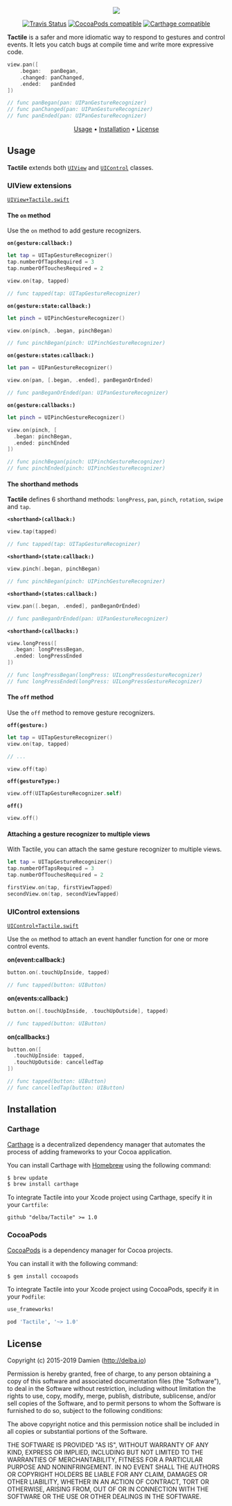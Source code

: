<p align="center">
  <img src="https://github.com/delba/Tactile/blob/assets/master%402x.png" />
</p>

<p align="center">
  <a href="https://travis-ci.org/delba/Tactile"><img alt="Travis Status" src="https://img.shields.io/travis/delba/Tactile.svg"/></a>
  <a href="https://img.shields.io/cocoapods/v/Tactile.svg"><img alt="CocoaPods compatible" src="https://img.shields.io/cocoapods/v/Tactile.svg"/></a>
  <a href="https://github.com/Carthage/Carthage"><img alt="Carthage compatible" src="https://img.shields.io/badge/Carthage-compatible-4BC51D.svg"/></a>
</p>

**Tactile** is a safer and more idiomatic way to respond to gestures and control events. It lets you catch bugs at compile time and write more expressive code.

```swift
view.pan([
    .began:   panBegan,
    .changed: panChanged,
    .ended:   panEnded
])

// func panBegan(pan: UIPanGestureRecognizer)
// func panChanged(pan: UIPanGestureRecognizer)
// func panEnded(pan: UIPanGestureRecognizer)
```

<p align="center">
  <a href="#usage">Usage</a> • <a href="#installation">Installation</a> • <a href="#license">License</a>
</p>

## Usage

**Tactile** extends both [`UIView`](https://github.com/delba/Tactile#uiview-extensions) and [`UIControl`](https://github.com/delba/Tactile#uicontrol-extensions) classes.

### UIView extensions
[`UIView+Tactile.swift`](https://github.com/delba/Tactile/blob/master/Source/UIView%2BTactile.swift)

#### The `on` method

Use the `on` method to add gesture recognizers.

**`on(gesture:callback:)`**

```swift
let tap = UITapGestureRecognizer()
tap.numberOfTapsRequired = 3
tap.numberOfTouchesRequired = 2

view.on(tap, tapped)

// func tapped(tap: UITapGestureRecognizer)
```

**`on(gesture:state:callback:)`**

```swift
let pinch = UIPinchGestureRecognizer()

view.on(pinch, .began, pinchBegan)

// func pinchBegan(pinch: UIPinchGestureRecognizer)
```

**`on(gesture:states:callback:)`**

```swift
let pan = UIPanGestureRecognizer()

view.on(pan, [.began, .ended], panBeganOrEnded)

// func panBeganOrEnded(pan: UIPanGestureRecognizer)
```

**`on(gesture:callbacks:)`**

```swift
let pinch = UIPinchGestureRecognizer()

view.on(pinch, [
  .began: pinchBegan,
  .ended: pinchEnded
])

// func pinchBegan(pinch: UIPinchGestureRecognizer)
// func pinchEnded(pinch: UIPinchGestureRecognizer)
```

#### The shorthand methods

**Tactile** defines 6 shorthand methods: `longPress`, `pan`, `pinch`, `rotation`, `swipe` and `tap`.

**`<shorthand>(callback:)`**

```swift
view.tap(tapped)

// func tapped(tap: UITapGestureRecognizer)
```

**`<shorthand>(state:callback:)`**

```swift
view.pinch(.began, pinchBegan)

// func pinchBegan(pinch: UIPinchGestureRecognizer)
```

**`<shorthand>(states:callback:)`**

```swift
view.pan([.began, .ended], panBeganOrEnded)

// func panBeganOrEnded(pan: UIPanGestureRecognizer)
```

**`<shorthand>(callbacks:)`**

```swift
view.longPress([
  .began: longPressBegan,
  .ended: longPressEnded
])

// func longPressBegan(longPress: UILongPressGestureRecognizer)
// func longPressEnded(longPress: UILongPressGestureRecognizer)
```

#### The `off` method

Use the `off` method to remove gesture recognizers.

**`off(gesture:)`**

```swift
let tap = UITapGestureRecognizer()
view.on(tap, tapped)

// ...

view.off(tap)
```

**`off(gestureType:)`**

```swift
view.off(UITapGestureRecognizer.self)
```

**`off()`**

```swift
view.off()
```

#### Attaching a gesture recognizer to multiple views

With Tactile, you can attach the same gesture recognizer to multiple views.

```swift
let tap = UITapGestureRecognizer()
tap.numberOfTapsRequired = 3
tap.numberOfTouchesRequired = 2

firstView.on(tap, firstViewTapped)
secondView.on(tap, secondViewTapped)
```

### UIControl extensions
[`UIControl+Tactile.swift`](https://github.com/delba/Tactile/blob/master/Source/UIControl%2BTactile.swift)

Use the `on` method to attach an event handler function for one or more control events.

**on(event:callback:)**

```swift
button.on(.touchUpInside, tapped)

// func tapped(button: UIButton)
```

**on(events:callback:)**

```swift
button.on([.touchUpInside, .touchUpOutside], tapped)

// func tapped(button: UIButton)
```

**on(callbacks:)**

```swift
button.on([
  .touchUpInside: tapped,
  .touchUpOutside: cancelledTap
])

// func tapped(button: UIButton)
// func cancelledTap(button: UIButton)
```

## Installation

### Carthage

[Carthage](https://github.com/Carthage/Carthage) is a decentralized dependency manager that automates the process of adding frameworks to your Cocoa application.

You can install Carthage with [Homebrew](http://brew.sh/) using the following command:

```bash
$ brew update
$ brew install carthage
```

To integrate Tactile into your Xcode project using Carthage, specify it in your `Cartfile`:

```ogdl
github "delba/Tactile" >= 1.0
```

### CocoaPods

[CocoaPods](http://cocoapods.org) is a dependency manager for Cocoa projects.

You can install it with the following command:

```bash
$ gem install cocoapods
```

To integrate Tactile into your Xcode project using CocoaPods, specify it in your `Podfile`:

```ruby
use_frameworks!

pod 'Tactile', '~> 1.0'
```

## License

Copyright (c) 2015-2019 Damien (http://delba.io)

Permission is hereby granted, free of charge, to any person obtaining a copy
of this software and associated documentation files (the "Software"), to deal
in the Software without restriction, including without limitation the rights
to use, copy, modify, merge, publish, distribute, sublicense, and/or sell
copies of the Software, and to permit persons to whom the Software is
furnished to do so, subject to the following conditions:

The above copyright notice and this permission notice shall be included in all
copies or substantial portions of the Software.

THE SOFTWARE IS PROVIDED "AS IS", WITHOUT WARRANTY OF ANY KIND, EXPRESS OR
IMPLIED, INCLUDING BUT NOT LIMITED TO THE WARRANTIES OF MERCHANTABILITY,
FITNESS FOR A PARTICULAR PURPOSE AND NONINFRINGEMENT. IN NO EVENT SHALL THE
AUTHORS OR COPYRIGHT HOLDERS BE LIABLE FOR ANY CLAIM, DAMAGES OR OTHER
LIABILITY, WHETHER IN AN ACTION OF CONTRACT, TORT OR OTHERWISE, ARISING FROM,
OUT OF OR IN CONNECTION WITH THE SOFTWARE OR THE USE OR OTHER DEALINGS IN THE
SOFTWARE.
